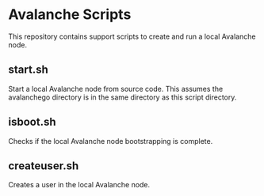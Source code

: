 Avalanche Scripts
===
This repository contains support scripts to create and run a local Avalanche node.

start.sh
---
Start a local Avalanche node from source code. This assumes the avalanchego directory is in the same directory as this script directory.

isboot.sh
---
Checks if the local Avalanche node bootstrapping is complete.

createuser.sh
---
Creates a user in the local Avalanche node.
